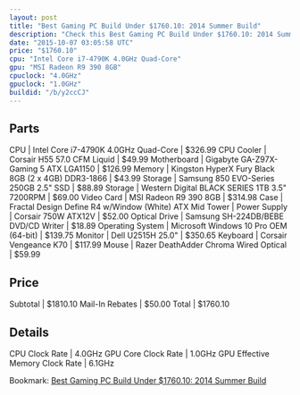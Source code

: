 ```yaml
---
layout: post
title: "Best Gaming PC Build Under $1760.10: 2014 Summer Build"
description: "Check this Best Gaming PC Build Under $1760.10: 2014 Summer Build. CPU: Intel Core i7-4790K 4.0GHz Quad-Core, CPU Cooler: Corsair H55 57.0 CFM Liquid, Motherboard: Gigabyt"
date: "2015-10-07 03:05:58 UTC"
price: "$1760.10"
cpu: "Intel Core i7-4790K 4.0GHz Quad-Core"
gpu: "MSI Radeon R9 390 8GB"
cpuclock: "4.0GHz"
gpuclock: "1.0GHz"
buildid: "/b/y2ccCJ"
---
```


## Parts

CPU | Intel Core i7-4790K 4.0GHz Quad-Core | $326.99
CPU Cooler | Corsair H55 57.0 CFM Liquid | $49.99
Motherboard | Gigabyte GA-Z97X-Gaming 5 ATX LGA1150 | $126.99
Memory | Kingston HyperX Fury Black 8GB (2 x 4GB) DDR3-1866 | $43.99
Storage | Samsung 850 EVO-Series 250GB 2.5" SSD | $88.89
Storage | Western Digital BLACK SERIES 1TB 3.5" 7200RPM | $69.00
Video Card | MSI Radeon R9 390 8GB | $314.98
Case | Fractal Design Define R4 w/Window (White) ATX Mid Tower | 
Power Supply | Corsair 750W ATX12V | $52.00
Optical Drive | Samsung SH-224DB/BEBE DVD/CD Writer | $18.89
Operating System | Microsoft Windows 10 Pro OEM (64-bit) | $139.75
Monitor | Dell U2515H 25.0" | $350.65
Keyboard | Corsair Vengeance K70 | $117.99
Mouse | Razer DeathAdder Chroma Wired Optical | $59.99

## Price

Subtotal | $1810.10
Mail-In Rebates | $50.00
Total | $1760.10

## Details

CPU Clock Rate | 4.0GHz
GPU Core Clock Rate | 1.0GHz
GPU Effective Memory Clock Rate | 6.1GHz

Bookmark: [Best Gaming PC Build Under $1760.10: 2014 Summer Build](http://pcbuilders.github.io/2015/10/07/best-gaming-pc-build-under-1760-dollars-dot-10-2014-summer-build/)
